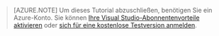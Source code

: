 
> [AZURE.NOTE]
> Um dieses Tutorial abzuschließen, benötigen Sie ein Azure-Konto. Sie können <a href="/pricing/member-offers/msdn-benefits-details/" target="_blank">Ihre Visual Studio-Abonnentenvorteile aktivieren</a> oder <a href="/pricing/free-trial/" target="_blank">sich für eine kostenlose Testversion anmelden</a>.


